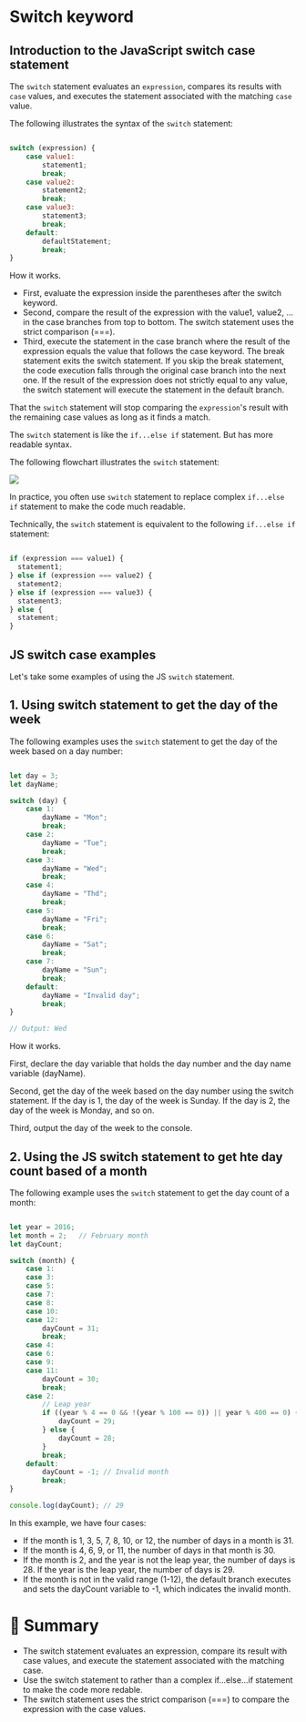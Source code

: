 # Switch keyword

## Introduction to the JavaScript switch case statement

The ```switch``` statement evaluates an ```expression```, compares its results with ```case``` values, and executes the statement associated with the matching ```case``` value.

The following illustrates the syntax of the ```switch``` statement:

```js

switch (expression) {
    case value1:
        statement1;
        break;
    case value2:
        statement2;
        break;
    case value3:
        statement3;
        break;
    default:
        defaultStatement;
        break;
}

```

How it works.

- First, evaluate the expression inside the parentheses after the switch keyword.
- Second, compare the result of the expression with the value1, value2, … in the case branches from top to bottom. The switch statement uses the strict comparison (===).
- Third, execute the statement in the case branch where the result of the expression equals the value that follows the case keyword. The break statement exits the switch statement. If you skip the break statement, the code execution falls through the original case branch into the next one. If the result of the expression does not strictly equal to any value, the switch statement will execute the statement in the default branch.

That the ```switch``` statement will stop comparing the ```expression```'s result with the remaining case values as long as it finds a match.

The ```switch``` statement is like the ```if...else if``` statement. But has more readable syntax.

The following flowchart illustrates the ```switch``` statement:

<img src="https://www.javascripttutorial.net/wp-content/uploads/2022/01/javascript-switch.svg">

In practice, you often use ```switch``` statement to replace complex ```if...else if``` statement to make the code much readable.

Technically, the ```switch``` statement is equivalent to the following ```if...else if``` statement:

```js

if (expression === value1) {
  statement1;
} else if (expression === value2) {
  statement2;
} else if (expression === value3) {
  statement3;
} else {
  statement;
}


```

## JS switch case examples

Let's take some examples of using the JS ```switch``` statement.

## 1. Using switch statement to get the day of the week

The following examples uses the ```switch``` statement to get the day of the week based on a day number:

```js

let day = 3;
let dayName;

switch (day) {
    case 1:
        dayName = "Mon";
        break;
    case 2:
        dayName = "Tue";
        break;
    case 3:
        dayName = "Wed";
        break;
    case 4:
        dayName = "Thd";
        break;
    case 5:
        dayName = "Fri";
        break;
    case 6:
        dayName = "Sat";
        break;
    case 7:
        dayName = "Sun";
        break;
    default:
        dayName = "Invalid day";
        break;
}

// Output: Wed

```

How it works.

First, declare the day variable that holds the day number and the day name variable (dayName).

Second, get the day of the week based on the day number using the switch statement. If the day is 1, the day of the week is Sunday. If the day is 2, the day of the week is Monday, and so on.

Third, output the day of the week to the console.

## 2. Using the JS switch statement to get hte day count based of a month

The following example uses the ```switch``` statement to get the day count of a month:

```js

let year = 2016;
let month = 2;   // February month
let dayCount;

switch (month) {
    case 1:
    case 3:
    case 5:
    case 7:
    case 8:
    case 10:
    case 12:
        dayCount = 31;
        break;
    case 4:
    case 6:
    case 9:
    case 11:
        dayCount = 30;
        break;
    case 2:
        // Leap year
        if ((year % 4 == 0 && !(year % 100 == 0)) || year % 400 == 0) {
            dayCount = 29;
        } else {
            dayCount = 28;
        }
        break;
    default:
        dayCount = -1; // Invalid month
        break;
}

console.log(dayCount); // 29

```

In this example, we have four cases:

- If the month is 1, 3, 5, 7, 8, 10, or 12, the number of days in a month is 31.
- If the month is 4, 6, 9, or 11, the number of days in that month is 30.
- If the month is 2, and the year is not the leap year, the number of days is 28. If the year is the leap year, the number of days is 29.
- If the month is not in the valid range (1-12), the default branch executes and sets the dayCount variable to -1, which indicates the invalid month.

# :memo: Summary

- The switch statement evaluates an expression, compare its result with case values, and execute the statement associated with the matching case.
- Use the switch statement to rather than a complex if...else...if statement to make the code more redable.
- The switch statement uses the strict comparison (===) to compare the expression with the case values.

